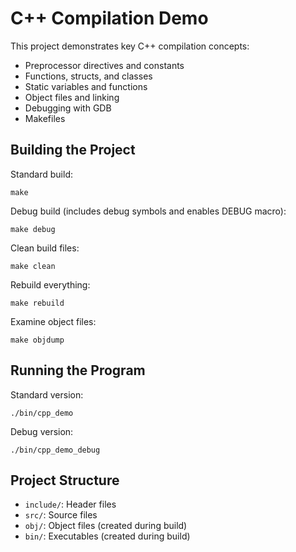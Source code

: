 # C++ Compilation Demo

This project demonstrates key C++ compilation concepts:
- Preprocessor directives and constants
- Functions, structs, and classes
- Static variables and functions
- Object files and linking
- Debugging with GDB
- Makefiles

## Building the Project

Standard build:
```
make
```

Debug build (includes debug symbols and enables DEBUG macro):
```
make debug
```

Clean build files:
```
make clean
```

Rebuild everything:
```
make rebuild
```

Examine object files:
```
make objdump
```

## Running the Program

Standard version:
```
./bin/cpp_demo
```

Debug version:
```
./bin/cpp_demo_debug
```

## Project Structure

- `include/`: Header files
- `src/`: Source files
- `obj/`: Object files (created during build)
- `bin/`: Executables (created during build)
